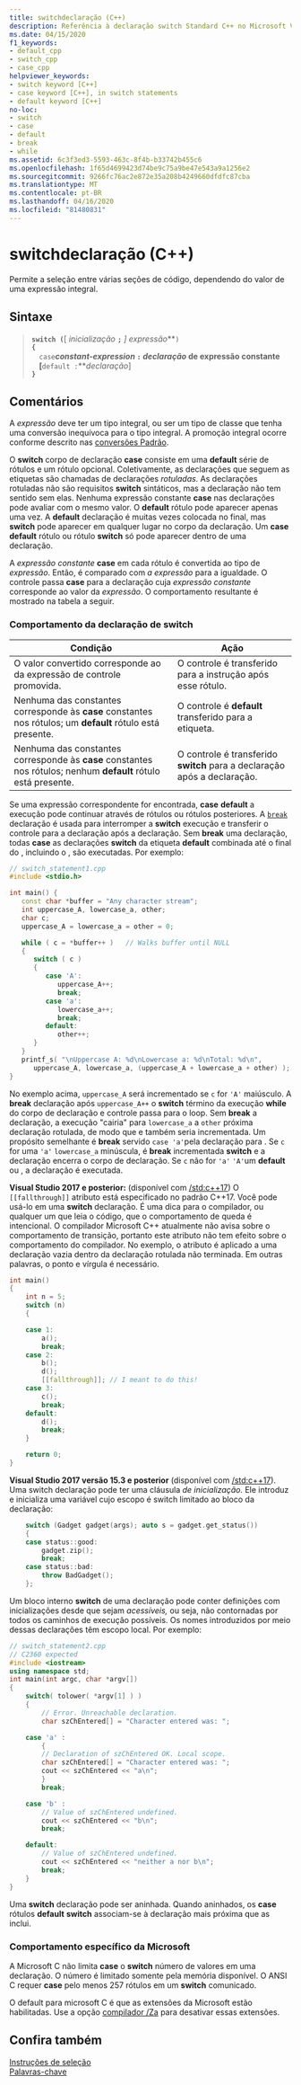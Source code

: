 ```yaml
---
title: switchdeclaração (C++)
description: Referência à declaração switch Standard C++ no Microsoft Visual Studio C++.
ms.date: 04/15/2020
f1_keywords:
- default_cpp
- switch_cpp
- case_cpp
helpviewer_keywords:
- switch keyword [C++]
- case keyword [C++], in switch statements
- default keyword [C++]
no-loc:
- switch
- case
- default
- break
- while
ms.assetid: 6c3f3ed3-5593-463c-8f4b-b33742b455c6
ms.openlocfilehash: 1f65d4699423d74be9c75a9be47e543a9a1256e2
ms.sourcegitcommit: 9266fc76ac2e872e35a208b4249660dfdfc87cba
ms.translationtype: MT
ms.contentlocale: pt-BR
ms.lasthandoff: 04/16/2020
ms.locfileid: "81480831"
---
```

# <a name="opno-locswitch-statement-c"></a>switchdeclaração (C++)

Permite a seleção entre várias seções de código, dependendo do valor de uma expressão integral.

## <a name="syntax"></a>Sintaxe

> **`switch (`**\[ *inicialização* **`;`** *] expressão***`)`**\
> **`{`**\
> &nbsp;&nbsp;&nbsp;&nbsp;**`case`***constant-expression* **`:`** *declaração* de expressão constante\
> &nbsp;&nbsp;&nbsp;&nbsp;\[**`default :`***declaração*] \
> **`}`**

## <a name="remarks"></a>Comentários

A *expressão* deve ter um tipo integral, ou ser um tipo de classe que tenha uma conversão inequívoca para o tipo integral. A promoção integral ocorre conforme descrito nas [conversões Padrão](standard-conversions.md).

O **switch** corpo de declaração **case** consiste em uma **default** série de rótulos e um rótulo opcional. Coletivamente, as declarações que seguem as etiquetas são chamadas de declarações *rotuladas.* As declarações rotuladas não são requisitos **switch** sintáticos, mas a declaração não tem sentido sem elas. Nenhuma expressão constante **case** nas declarações pode avaliar com o mesmo valor. O **default** rótulo pode aparecer apenas uma vez. A **default** declaração é muitas vezes colocada no final, mas **switch** pode aparecer em qualquer lugar no corpo da declaração. Um **case** **default** rótulo ou rótulo **switch** só pode aparecer dentro de uma declaração.

A *expressão constante* **case** em cada rótulo é convertida ao tipo de *expressão*. Então, é comparado com *a expressão* para a igualdade. O controle passa **case** para a declaração cuja *expressão constante* corresponde ao valor da *expressão*. O comportamento resultante é mostrado na tabela a seguir.

### <a name="switch-statement-behavior"></a>Comportamento da declaração de switch

| Condição | Ação |
|--|--|
| O valor convertido corresponde ao da expressão de controle promovida. | O controle é transferido para a instrução após esse rótulo. |
| Nenhuma das constantes corresponde às **case** constantes nos rótulos; um **default** rótulo está presente. | O controle é **default** transferido para a etiqueta. |
| Nenhuma das constantes corresponde às **case** constantes nos rótulos; nenhum **default** rótulo está presente. | O controle é transferido **switch** para a declaração após a declaração. |

Se uma expressão correspondente for encontrada, **case** **default** a execução pode continuar através de rótulos ou rótulos posteriores. A [`break`](../cpp/break-statement-cpp.md) declaração é usada para interromper a **switch** execução e transferir o controle para a declaração após a declaração. Sem **break** uma declaração, todas **case** as declarações **switch** da etiqueta **default** combinada até o final do , incluindo o , são executadas. Por exemplo:

```cpp
// switch_statement1.cpp
#include <stdio.h>

int main() {
   const char *buffer = "Any character stream";
   int uppercase_A, lowercase_a, other;
   char c;
   uppercase_A = lowercase_a = other = 0;

   while ( c = *buffer++ )   // Walks buffer until NULL
   {
      switch ( c )
      {
         case 'A':
            uppercase_A++;
            break;
         case 'a':
            lowercase_a++;
            break;
         default:
            other++;
      }
   }
   printf_s( "\nUppercase A: %d\nLowercase a: %d\nTotal: %d\n",
      uppercase_A, lowercase_a, (uppercase_A + lowercase_a + other) );
}
```

No exemplo acima, `uppercase_A` será incrementado se `c` for `'A'` maiúsculo. A **break** declaração após `uppercase_A++` o **switch** término da execução **while** do corpo de declaração e controle passa para o loop. Sem **break** a declaração, a execução "cairia" para `lowercase_a` a `other` próxima declaração rotulada, de modo que e também seria incrementada. Um propósito semelhante é **break** servido `case 'a'`pela declaração para . Se `c` for uma `'a'` `lowercase_a` minúscula, é **break** incrementada **switch** e a declaração encerra o corpo de declaração. Se `c` não for `'a'` `'A'`um **default** ou , a declaração é executada.

**Visual Studio 2017 e posterior:** (disponível com [/std:c++17](../build/reference/std-specify-language-standard-version.md)) O `[[fallthrough]]` atributo está especificado no padrão C++17. Você pode usá-lo em uma **switch** declaração. É uma dica para o compilador, ou qualquer um que leia o código, que o comportamento de queda é intencional. O compilador Microsoft C++ atualmente não avisa sobre o comportamento de transição, portanto este atributo não tem efeito sobre o comportamento do compilador. No exemplo, o atributo é aplicado a uma declaração vazia dentro da declaração rotulada não terminada. Em outras palavras, o ponto e vírgula é necessário.

```cpp
int main()
{
    int n = 5;
    switch (n)
    {

    case 1:
        a();
        break;
    case 2:
        b();
        d();
        [[fallthrough]]; // I meant to do this!
    case 3:
        c();
        break;
    default:
        d();
        break;
    }

    return 0;
}
```

**Visual Studio 2017 versão 15.3 e posterior** (disponível com [/std:c++17](../build/reference/std-specify-language-standard-version.md)). Uma switch declaração pode ter uma cláusula *de inicialização.* Ele introduz e inicializa uma variável cujo escopo é switch limitado ao bloco da declaração:

```cpp
    switch (Gadget gadget(args); auto s = gadget.get_status())
    {
    case status::good:
        gadget.zip();
        break;
    case status::bad:
        throw BadGadget();
    };
```

Um bloco interno **switch** de uma declaração pode conter definições com inicializações desde que sejam *acessíveis,* ou seja, não contornadas por todos os caminhos de execução possíveis. Os nomes introduzidos por meio dessas declarações têm escopo local. Por exemplo:

```cpp
// switch_statement2.cpp
// C2360 expected
#include <iostream>
using namespace std;
int main(int argc, char *argv[])
{
    switch( tolower( *argv[1] ) )
    {
        // Error. Unreachable declaration.
        char szChEntered[] = "Character entered was: ";

    case 'a' :
        {
        // Declaration of szChEntered OK. Local scope.
        char szChEntered[] = "Character entered was: ";
        cout << szChEntered << "a\n";
        }
        break;

    case 'b' :
        // Value of szChEntered undefined.
        cout << szChEntered << "b\n";
        break;

    default:
        // Value of szChEntered undefined.
        cout << szChEntered << "neither a nor b\n";
        break;
    }
}
```

Uma **switch** declaração pode ser aninhada. Quando aninhados, os **case** rótulos **default** **switch** associam-se à declaração mais próxima que as inclui.

### <a name="microsoft-specific-behavior"></a>Comportamento específico da Microsoft

A Microsoft C não limita **case** o **switch** número de valores em uma declaração. O número é limitado somente pela memória disponível. O ANSI C requer **case** pelo menos 257 rótulos em um **switch** comunicado.

O default para microsoft C é que as extensões da Microsoft estão habilitadas. Use a opção [compilador /Za](../build/reference/za-ze-disable-language-extensions.md) para desativar essas extensões.

## <a name="see-also"></a>Confira também

[Instruções de seleção](../cpp/selection-statements-cpp.md)<br/>
[Palavras-chave](../cpp/keywords-cpp.md)
